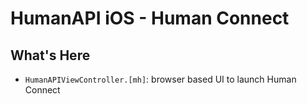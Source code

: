 # HumanAPI iOS - Human Connect

## What's Here
- `HumanAPIViewController.[mh]`: browser based UI to launch Human Connect
